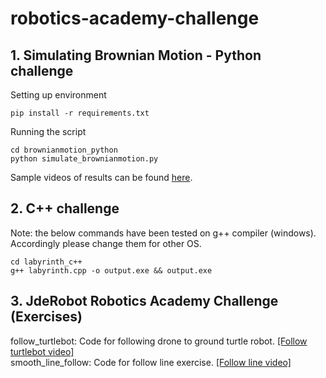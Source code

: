 # robotics-academy-challenge

## 1. Simulating Brownian Motion - Python challenge

Setting up environment
```
pip install -r requirements.txt
```

Running the script
```
cd brownianmotion_python
python simulate_brownianmotion.py
```
Sample videos of results can be found [here](https://drive.google.com/drive/folders/166wu9ialCmHhBpFqN5Kyo56La7jzJUFs?usp=sharing). 

## 2. C++ challenge

Note: the below commands have been tested on g++ compiler (windows). Accordingly please change them for other OS.
```
cd labyrinth_c++
g++ labyrinth.cpp -o output.exe && output.exe 
```

## 3. JdeRobot Robotics Academy Challenge (Exercises)
follow_turtlebot: Code for following drone to ground turtle robot. [[Follow turtlebot video]](https://youtu.be/WlwsG1qkb3g)\
smooth_line_follow: Code for follow line exercise. [[Follow line video]](https://youtu.be/aW93Sfc6F1k) 
